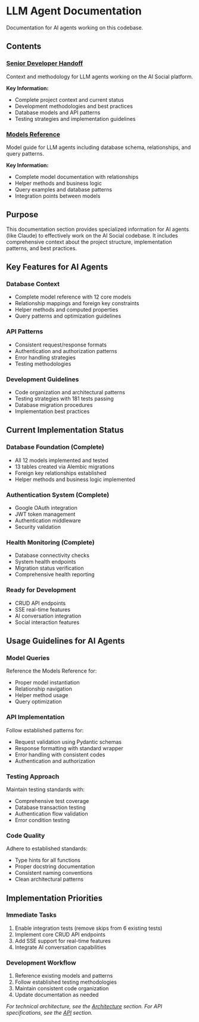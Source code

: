 # LLM Agent Documentation

Documentation for AI agents working on this codebase.

## Contents

### [Senior Developer Handoff](./handoff-prompt.md)
Context and methodology for LLM agents working on the AI Social platform.

**Key Information:**
- Complete project context and current status
- Development methodologies and best practices
- Database models and API patterns
- Testing strategies and implementation guidelines

### [Models Reference](./models-reference.md)
Model guide for LLM agents including database schema, relationships, and query patterns.

**Key Information:**
- Complete model documentation with relationships
- Helper methods and business logic
- Query examples and database patterns
- Integration points between models

## Purpose

This documentation section provides specialized information for AI agents (like Claude) to effectively work on the AI Social codebase. It includes comprehensive context about the project structure, implementation patterns, and best practices.

## Key Features for AI Agents

### Database Context
- Complete model reference with 12 core models
- Relationship mappings and foreign key constraints
- Helper methods and computed properties
- Query patterns and optimization guidelines

### API Patterns
- Consistent request/response formats
- Authentication and authorization patterns
- Error handling strategies
- Testing methodologies

### Development Guidelines
- Code organization and architectural patterns
- Testing strategies with 181 tests passing
- Database migration procedures
- Implementation best practices

## Current Implementation Status

### Database Foundation (Complete)
- All 12 models implemented and tested
- 13 tables created via Alembic migrations
- Foreign key relationships established
- Helper methods and business logic implemented

### Authentication System (Complete)
- Google OAuth integration
- JWT token management
- Authentication middleware
- Security validation

### Health Monitoring (Complete)
- Database connectivity checks
- System health endpoints
- Migration status verification
- Comprehensive health reporting

### Ready for Development
- CRUD API endpoints
- SSE real-time features
- AI conversation integration
- Social interaction features

## Usage Guidelines for AI Agents

### Model Queries
Reference the Models Reference for:
- Proper model instantiation
- Relationship navigation
- Helper method usage
- Query optimization

### API Implementation
Follow established patterns for:
- Request validation using Pydantic schemas
- Response formatting with standard wrapper
- Error handling with consistent codes
- Authentication and authorization

### Testing Approach
Maintain testing standards with:
- Comprehensive test coverage
- Database transaction testing
- Authentication flow validation
- Error condition testing

### Code Quality
Adhere to established standards:
- Type hints for all functions
- Proper docstring documentation
- Consistent naming conventions
- Clean architectural patterns

## Implementation Priorities

### Immediate Tasks
1. Enable integration tests (remove skips from 6 existing tests)
2. Implement core CRUD API endpoints
3. Add SSE support for real-time features
4. Integrate AI conversation capabilities

### Development Workflow
1. Reference existing models and patterns
2. Follow established testing methodologies
3. Maintain consistent code organization
4. Update documentation as needed

*For technical architecture, see the [Architecture](../architecture/) section.*
*For API specifications, see the [API](../api/) section.*
